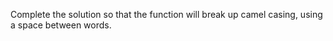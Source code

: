 Complete the solution so that the function will break up camel casing, using a space between words.
